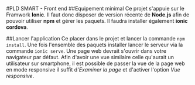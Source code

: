 #PLD SMART - Front end
##Equipement minimal
Ce projet s'appuie sur le Framwork **Ionic**. Il faut donc disposer de version récente de **Node.js**
afin de pouvoir utiliser **npm** et gérer les paquets. Il faudra installer également **ionic cordova**.

##Lancer l'application
Ce placer dans le projet et lancer la commande `npm install`.
Une fois l'ensemble des paquets installer lancer le serveur via la commande `ionic serve`.
Une page web devrait s'ouvrir dans votre navigateur par défaut. 
Afin d'avoir une vue similaire celle qu'aurait un utilisateur sur smartphone, il
est possible de passer la vue de la page web en mode responsive il suffit d'*Examiner la page*
et d'activer l'option *Vue responsive*. 

